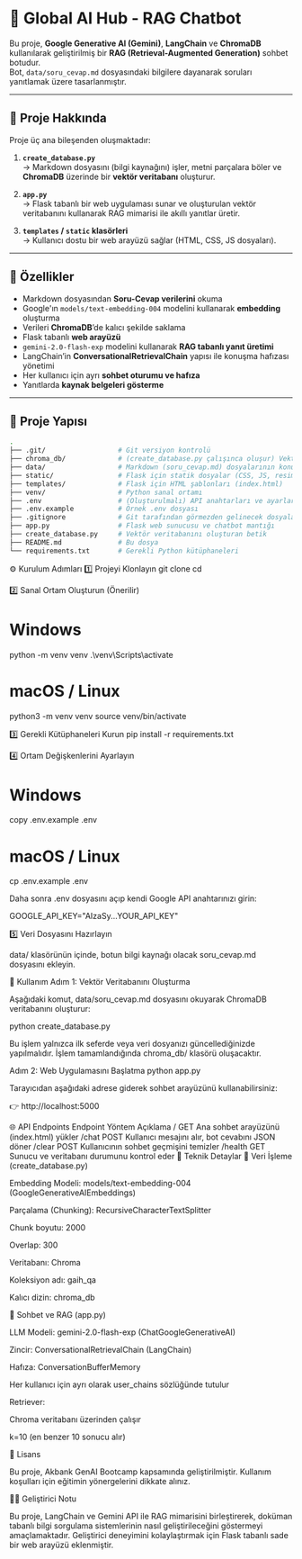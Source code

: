 # 🤖 Global AI Hub - RAG Chatbot

Bu proje, **Google Generative AI (Gemini)**, **LangChain** ve **ChromaDB** kullanılarak geliştirilmiş bir **RAG (Retrieval-Augmented Generation)** sohbet botudur.  
Bot, `data/soru_cevap.md` dosyasındaki bilgilere dayanarak soruları yanıtlamak üzere tasarlanmıştır.

---

## 🧠 Proje Hakkında

Proje üç ana bileşenden oluşmaktadır:

1. **`create_database.py`**  
   → Markdown dosyasını (bilgi kaynağını) işler, metni parçalara böler ve **ChromaDB** üzerinde bir **vektör veritabanı** oluşturur.

2. **`app.py`**  
   → Flask tabanlı bir web uygulaması sunar ve oluşturulan vektör veritabanını kullanarak RAG mimarisi ile akıllı yanıtlar üretir.

3. **`templates` / `static` klasörleri**  
   → Kullanıcı dostu bir web arayüzü sağlar (HTML, CSS, JS dosyaları).

---

## 🚀 Özellikler

- Markdown dosyasından **Soru-Cevap verilerini** okuma  
- Google'ın `models/text-embedding-004` modelini kullanarak **embedding** oluşturma  
- Verileri **ChromaDB**’de kalıcı şekilde saklama  
- Flask tabanlı **web arayüzü**  
- `gemini-2.0-flash-exp` modelini kullanarak **RAG tabanlı yanıt üretimi**  
- LangChain’in **ConversationalRetrievalChain** yapısı ile konuşma hafızası yönetimi  
- Her kullanıcı için ayrı **sohbet oturumu ve hafıza**  
- Yanıtlarda **kaynak belgeleri gösterme**

---

## 📁 Proje Yapısı

```bash
.
├── .git/                  # Git versiyon kontrolü
├── chroma_db/             # (create_database.py çalışınca oluşur) Vektör veritabanı
├── data/                  # Markdown (soru_cevap.md) dosyalarının konumu
├── static/                # Flask için statik dosyalar (CSS, JS, resimler)
├── templates/             # Flask için HTML şablonları (index.html)
├── venv/                  # Python sanal ortamı
├── .env                   # (Oluşturulmalı) API anahtarları ve ayarlar
├── .env.example           # Örnek .env dosyası
├── .gitignore             # Git tarafından görmezden gelinecek dosyalar
├── app.py                 # Flask web sunucusu ve chatbot mantığı
├── create_database.py     # Vektör veritabanını oluşturan betik
├── README.md              # Bu dosya
└── requirements.txt       # Gerekli Python kütüphaneleri
```
⚙️ Kurulum Adımları
1️⃣ Projeyi Klonlayın
git clone <proje-linkiniz>
cd <proje-dizini>

2️⃣ Sanal Ortam Oluşturun (Önerilir)
# Windows
python -m venv venv
.\venv\Scripts\activate

# macOS / Linux
python3 -m venv venv
source venv/bin/activate

3️⃣ Gerekli Kütüphaneleri Kurun
pip install -r requirements.txt

4️⃣ Ortam Değişkenlerini Ayarlayın
# Windows
copy .env.example .env

# macOS / Linux
cp .env.example .env


Daha sonra .env dosyasını açıp kendi Google API anahtarınızı girin:

GOOGLE_API_KEY="AIzaSy...YOUR_API_KEY"

5️⃣ Veri Dosyasını Hazırlayın

data/ klasörünün içinde, botun bilgi kaynağı olacak soru_cevap.md dosyasını ekleyin.

🧩 Kullanım
Adım 1: Vektör Veritabanını Oluşturma

Aşağıdaki komut, data/soru_cevap.md dosyasını okuyarak ChromaDB veritabanını oluşturur:

python create_database.py


Bu işlem yalnızca ilk seferde veya veri dosyanızı güncellediğinizde yapılmalıdır.
İşlem tamamlandığında chroma_db/ klasörü oluşacaktır.

Adım 2: Web Uygulamasını Başlatma
python app.py


Tarayıcıdan aşağıdaki adrese giderek sohbet arayüzünü kullanabilirsiniz:

👉 http://localhost:5000

🌐 API Endpoints
Endpoint	Yöntem	Açıklama
/	GET	Ana sohbet arayüzünü (index.html) yükler
/chat	POST	Kullanıcı mesajını alır, bot cevabını JSON döner
/clear	POST	Kullanıcının sohbet geçmişini temizler
/health	GET	Sunucu ve veritabanı durumunu kontrol eder
🧮 Teknik Detaylar
🔹 Veri İşleme (create_database.py)

Embedding Modeli: models/text-embedding-004 (GoogleGenerativeAIEmbeddings)

Parçalama (Chunking): RecursiveCharacterTextSplitter

Chunk boyutu: 2000

Overlap: 300

Veritabanı: Chroma

Koleksiyon adı: gaih_qa

Kalıcı dizin: chroma_db

🔹 Sohbet ve RAG (app.py)

LLM Modeli: gemini-2.0-flash-exp (ChatGoogleGenerativeAI)

Zincir: ConversationalRetrievalChain (LangChain)

Hafıza: ConversationBufferMemory

Her kullanıcı için ayrı olarak user_chains sözlüğünde tutulur

Retriever:

Chroma veritabanı üzerinden çalışır

k=10 (en benzer 10 sonucu alır)

📜 Lisans

Bu proje, Akbank GenAI Bootcamp kapsamında geliştirilmiştir.
Kullanım koşulları için eğitimin yönergelerini dikkate alınız.

👨‍💻 Geliştirici Notu

Bu proje, LangChain ve Gemini API ile RAG mimarisini birleştirerek, doküman tabanlı bilgi sorgulama sistemlerinin nasıl geliştirileceğini göstermeyi amaçlamaktadır.
Geliştirici deneyimini kolaylaştırmak için Flask tabanlı sade bir web arayüzü eklenmiştir.
